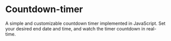 # Countdown-timer
A simple and customizable countdown timer implemented in JavaScript. Set your desired end date and time, and watch the timer countdown in real-time. 
